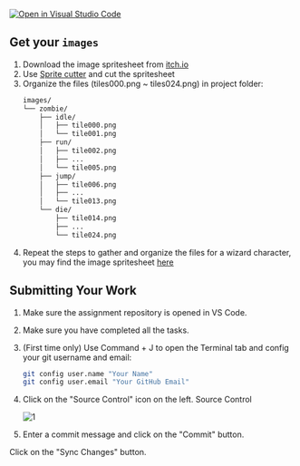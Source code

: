 [![Open in Visual Studio Code](https://classroom.github.com/assets/open-in-vscode-2e0aaae1b6195c2367325f4f02e2d04e9abb55f0b24a779b69b11b9e10269abc.svg)](https://classroom.github.com/online_ide?assignment_repo_id=15399979&assignment_repo_type=AssignmentRepo)
## Get your `images`

1. Download the image spritesheet from [itch.io](https://lhteam.itch.io/zombie-toast)
2. Use [Sprite cutter](https://ezgif.com/sprite-cutter) and cut the spritesheet
3. Organize the files (tiles000.png ~ tiles024.png) in project folder:
    ```md
    images/
    └── zombie/
        ├── idle/
        │   ├── tile000.png
        │   └── tile001.png
        ├── run/
        │   ├── tile002.png
        │   ├── ...
        │   └── tile005.png
        ├── jump/
        │   ├── tile006.png
        │   ├── ...
        │   └── tile013.png
        └── die/
            ├── tile014.png
            ├── ...
            └── tile024.png
    ```
4. Repeat the steps to gather and organize the files for a wizard character, you may find the image spritesheet [here](https://luizmelo.itch.io/)
## Submitting Your Work

1. Make sure the assignment repository is opened in VS Code.

2. Make sure you have completed all the tasks.

3. (First time only)
Use Command + J to open the Terminal tab and config your git username and email:
    ```bash
    git config user.name "Your Name"
    git config user.email "Your GitHub Email"
    ```

4. Click on the "Source Control" icon on the left. Source Control

    ![1](https://github.com/BlueinnoClassroom/404B-L2.1-Template/assets/155412668/2c31026e-c14d-484f-bb9e-dc87189a0216)

5. Enter a commit message and click on the "Commit" button.

Click on the "Sync Changes" button.
